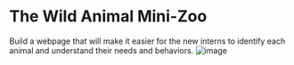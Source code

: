 # The Wild Animal Mini-Zoo

Build a webpage that will make it easier for the new interns to identify each animal and understand their needs and behaviors.
![image](https://github.com/user-attachments/assets/b8f563e4-20c4-4c1e-a2ea-f08a0ad0feab)

